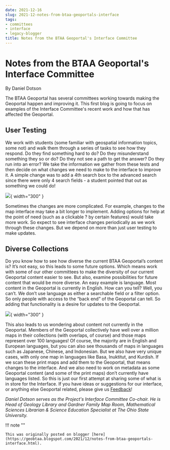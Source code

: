 ```yaml
---
date: 2021-12-16
slug: 2021-12-notes-from-btaa-geoportals-interface
tags:
- committees
- interface
- legacy-blogger
title: Notes from the BTAA Geoportal's Interface Committee
---
```


# Notes from the BTAA Geoportal's Interface Committee

By Daniel Dotson 

The BTAA Geoportal has several committees working towards making the Geoportal happen and improving it. This first blog is going to focus on examples of the Interface Committee's recent work and how that has affected the Geoportal. <!-- more --> 

## User Testing 

We work with students (some familiar with geospatial information topics, some not) and walk them through a series of tasks to see how they respond. Do they find something hard to do? Do they misunderstand something they so or do? Do they not see a path to get the answer? Do they run into an error? We take the information we gather from these tests and then decide on what changes we need to make to the interface to improve it. A simple change was to add a 4th search box to the advanced search since there were only 4 search fields - a student pointed that out as something we could do! 

[![](https://blogger.googleusercontent.com/img/a/AVvXsEjfsJ_kOScVeeeBXbWnVp3NHOhn3A2S3BS2PzW4brV5GHhqDnUO6TPSl4AYqpoqOOqxETi1V-dtzAd5Y_EG9CL-BgxwZpo-iKQguCLFlm1LXGblNGaJLFNZnhfsenslJ_NB8LK-0HY3Hs-8o2DhOEWXzemR8P4zH6a0siHHg9XruV9wv-f569kz5fi--A=w640-h378)](https://blogger.googleusercontent.com/img/a/AVvXsEjfsJ_kOScVeeeBXbWnVp3NHOhn3A2S3BS2PzW4brV5GHhqDnUO6TPSl4AYqpoqOOqxETi1V-dtzAd5Y_EG9CL-BgxwZpo-iKQguCLFlm1LXGblNGaJLFNZnhfsenslJ_NB8LK-0HY3Hs-8o2DhOEWXzemR8P4zH6a0siHHg9XruV9wv-f569kz5fi--A=s865){ width="300" }

Sometimes the changes are more complicated. For example, changes to the map interface may take a bit longer to implement. Adding options for help at the point of need (such as a clickable ? by certain features) would take more work. So expect to see interface changes periodically as we work through these changes. But we depend on more than just user testing to make updates.

## Diverse Collections 

Do you know how to see how diverse the current BTAA Geoportal’s content is? It’s not easy, so this leads to some future options. Which means work with some of our other committees to make the diversity of our current Geoportal content easier to see. But also, examine possibilities for future content that would be more diverse. An easy example is language. Most content in the Geoportal is currently in English. How can you tell? Well, you can’t. We don’t use language as either a searchable field or a filter option. So only people with access to the “back end” of the Geoportal can tell. So adding that functionality is a desire for updates to the Geoportal. 

[![](https://blogger.googleusercontent.com/img/a/AVvXsEiXbG1xUXNwbjxOXOitsFCP26NoDAEiWijN0okJbdAYMQUPQrV79_5KkjFL58dgLqx6vMnjnzskWlZdijjy4oxdpd8v05y2SJNsWIR0kjchFEM7hpDQlL14l2PFsmgrAQt9p-NsVcmgs9v8D_IyU-nFtp-JQStydIto1RyWo7QQmRKbL32RWoCRwUpoTA=w640-h488)](https://blogger.googleusercontent.com/img/a/AVvXsEiXbG1xUXNwbjxOXOitsFCP26NoDAEiWijN0okJbdAYMQUPQrV79_5KkjFL58dgLqx6vMnjnzskWlZdijjy4oxdpd8v05y2SJNsWIR0kjchFEM7hpDQlL14l2PFsmgrAQt9p-NsVcmgs9v8D_IyU-nFtp-JQStydIto1RyWo7QQmRKbL32RWoCRwUpoTA=s698){ width="300" }

This also leads to us wondering about content not currently in the Geoportal. Members of the Geoportal collectively have well over a million maps in their collections (with overlaps, of course) and those maps represent over 100 languages! Of course, the majority are in English and European languages, but you can also see thousands of maps in languages such as Japanese, Chinese, and Indonesian. But we also have very unique cases, with only one map in languages like Basa, Inuktitut, and Kurdish. If we scan these print maps and add them to the Geoportal, that means changes to the interface. And we also need to work on metadata as some Geoportal content (and some of the print maps) don’t currently have languages listed. So this is just our first attempt at sharing some of what is in store for the Interface. If you have ideas or suggestions for our interface, or anything else Geoportal related, please give us [Feedback](https://geo.btaa.org/feedback)! 

_Daniel Dotson serves as the Project's Interface Committee Co-chair. He is Head of Geology Library and Gardner Family Map Room, Mathematical Sciences Librarian & Science Education Specialist at The Ohio State University._

!!! note ""

	This was originally posted on blogger [here](https://geobtaa.blogspot.com/2021/12/notes-from-btaa-geoportals-interface.html).

